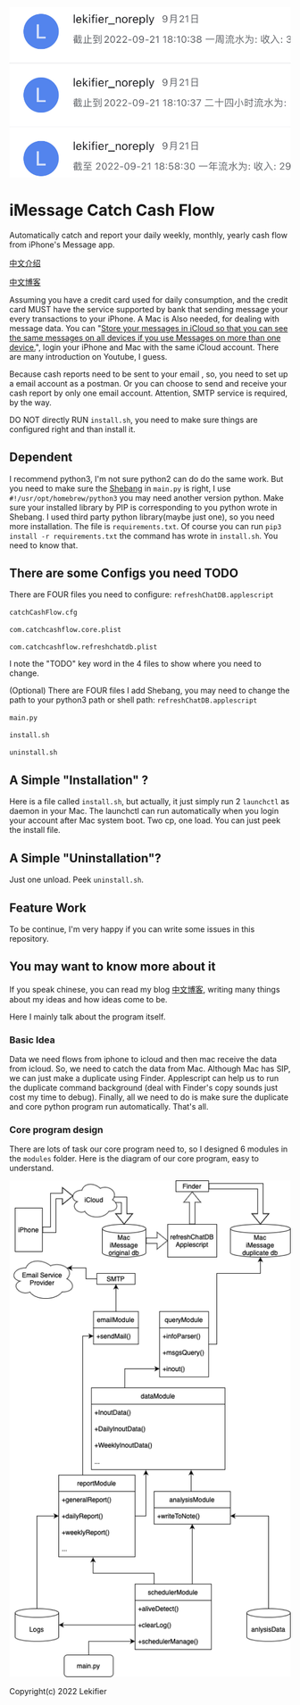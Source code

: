 ![Demo](imgs/Demo.jpeg)

# iMessage Catch Cash Flow

Automatically catch and report your daily weekly,
monthly, yearly cash flow from iPhone's Message
app.

[中文介绍](README_CN.md)

[中文博客](https://www.lekifier.cn/利用短信在icloud中同步的机制自动化整理日常消费流水账篇1)

Assuming you have a credit card used for daily
consumption, and the credit card MUST have the
service supported by bank that sending message
your every transactions to your iPhone. A Mac is
Also needed, for dealing with message data.
You can "[Store your messages in iCloud so that you can see the same messages on all devices if you use Messages on more than one device.](https://support.apple.com/guide/messages/icht39422/mac)",
login your iPhone and Mac with the same iCloud
account. There are many introduction on Youtube,
I guess.

Because cash reports need to be sent to your email
, so, you need to set up a email account as a
postman. Or you can choose to send and receive
your cash report by only one email account.
Attention, SMTP service is required, by the way.

DO NOT directly RUN `install.sh`, you need to
make sure things are configured right and
than install it.

## Dependent

I recommend python3, I'm not sure python2 can do
do the same work. But you need to make sure the
[Shebang](<https://en.wikipedia.org/wiki/Shebang_(Unix)>) in `main.py` is right, I use
`#!/usr/opt/homebrew/python3` you may need another
version python.
Make sure your installed library by PIP is
corresponding to you python wrote in Shebang.
I used third party python library(maybe
just one), so you need more installation. The file
is `requirements.txt`. Of course you can run
`pip3 install -r requirements.txt`
the command has wrote in `install.sh`.
You need to know that.

## There are some Configs you need TODO

There are FOUR files you need to configure:
`refreshChatDB.applescript`

`catchCashFlow.cfg`

`com.catchcashflow.core.plist`

`com.catchcashflow.refreshchatdb.plist`

I note the "TODO" key word in the 4 files to
show where you need to change.

(Optional) There are FOUR files I add Shebang, you
may need to change the path to your python3 path
or shell path:
`refreshChatDB.applescript`

`main.py`

`install.sh`

`uninstall.sh`

## A Simple "Installation" ?

Here is a file called `install.sh`, but actually,
it just simply run 2 `launchctl` as daemon in your
Mac. The launchctl can run automatically when you
login your account after Mac system boot.
Two cp, one load. You can just peek the install
file.

## A Simple "Uninstallation"?

Just one unload. Peek `uninstall.sh`.

## Feature Work

To be continue, I'm very happy if you can write
some issues in this repository.

## You may want to know more about it

If you speak chinese, you can read my blog
[中文博客](https://www.lekifier.cn/通过icloud的同步机制实现自动化整理日常消费流水账篇1), writing many things about my ideas
and how ideas come to be.

Here I mainly talk about the program itself.

### Basic Idea

Data we need flows from iphone to icloud and then
mac receive the data from icloud. So, we need to
catch the data from Mac. Although Mac has SIP, we
can just make a duplicate using Finder.
Applescript can help us to run the duplicate
command background (deal with Finder's copy sounds
just cost my time to debug). Finally, all we need
to do is make sure the duplicate and core python
program run automatically. That's all.

### Core program design

There are lots of task our core program need to,
so I designed 6 modules in the `modules` folder.
Here is the diagram of our core program, easy to
understand.

![catch cash flow Design](imgs/catchCashFlowDesign.png)

Copyright(c) 2022 Lekifier
